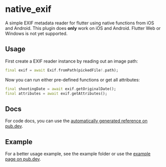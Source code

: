 # native_exif

A simple EXIF metadata reader for flutter using native functions from iOS and Android.
This plugin does **only** work on iOS and Android. Flutter Web or Windows is not yet supported.

## Usage

First create a EXIF reader instance by reading out an image path:

```dart
final exif = await Exif.fromPath(pickedFile!.path);
```

Now you can run either pre-defined functions or get all attributes:

```dart
final shootingDate = await exif.getOriginalDate();
final attributes = await exif.getAttributes();
```

## Docs

For code docs, you can use the [automatically generated reference on pub.dev](https://pub.dev/documentation/native_exif/latest/).

## Example

For a better usage example, see the example folder or use the [example page on pub.dev](https://pub.dev/packages/native_exif/example).
